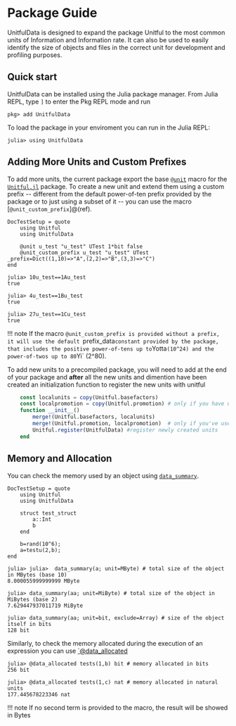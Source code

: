# Package Guide

UnitfulData is designed to expand the package Unitful to the most common units of Information and Information rate. It can also be used to easily identify the size of objects and files in the correct unit for development and profiling purposes.

## Quick start

UnitfulData can be installed using the Julia package manager. From Julia REPL, type `]` to enter the Pkg REPL mode and run

```
pkg> add UnitfulData
```

To load the package in your enviroment you can run in the Julia REPL:

```
julia> using UnitfulData
```

## Adding More Units and Custom Prefixes

To add more units, the current package export the base [`@unit`](@extref) macro for the [`Unitful.jl`](https://github.com/keno/Unitful.jl) package. To create a new unit and extend them using a custom prefix -- different from the default power-of-ten prefix provided by the package or to just using a subset of it -- you can use the macro [`@unit_custom_prefix`]@(ref).
```@meta
DocTestSetup = quote
    using Unitful
    using UnitfulData

    @unit u_test "u_test" UTest 1*bit false
    @unit_custom_prefix u_test "u_test" UTest _prefix=Dict((1,10)=>"A",(2,2)=>"B",(3,3)=>"C")
end
```

```jldoctest
julia> 10u_test==1Au_test
true

julia> 4u_test==1Bu_test
true

julia> 27u_test==1Cu_test
true
```

!!! note 
    If the macro `@unit_custom_prefix is provided without a prefix, it will use the default `prefix_data` constant provided by the package, that includes the positive power-of-tens up to `Yotta` (10^24) and the power-of-twos up to 80 `Yi` (2^80).


To add new units to a precompiled package, you will need to add at the end of your package and **after** all the new units and dimention have been created an initialization function to register the new units with unitful

```julia
    const localunits = copy(Unitful.basefactors)
    const localpromotion = copy(Unitful.promotion) # only if you have used @dimension
    function __init__()
        merge!(Unitful.basefactors, localunits)
        merge!(Unitful.promotion, localpromotion)  # only if you've used @dimension
        Unitful.register(UnitfulData) #register newly created units
    end
```

## Memory and Allocation

You can check the memory used by an object using [`data_summary`](@ref). 
```@meta
DocTestSetup = quote
    using Unitful
    using UnitfulData

    struct test_struct
        a::Int
        b
    end

    b=rand(10^6);
    a=testu(2,b);
end
```

```jldoctest
julia> julia>  data_summary(a; unit=MByte) # total size of the object in MBytes (base 10)
8.000055999999999 MByte

julia> data_summary(aa; unit=MiByte) # total size of the object in MiBytes (base 2)
7.629447937011719 MiByte

julia> data_summary(aa; unit=bit, exclude=Array) # size of the object itself in bits
128 bit
```

Similarly, to check the memory allocated during the execution of an expression you can use [`@data_allocated](@ref)

```jldoctest
julia> @data_allocated tests(1,b) bit # memory allocated in bits
256 bit

julia> @data_allocated tests(1,c) nat # memory allocated in natural units
177.445678223346 nat
```

!!! note
    If no second term is provided to the macro, the result will be showed in Bytes

